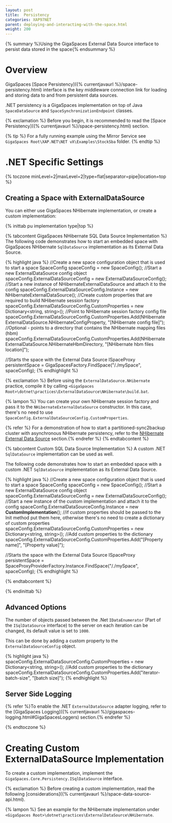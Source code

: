 ```yaml
---
layout: post
title:  Persistency
categories: XAP97NET
parent: deploying-and-interacting-with-the-space.html
weight: 200
---
```




{% summary  %}Using the GigaSpaces External Data Source interface to persist data stored in the space{% endsummary %}

# Overview

GigaSpaces [Space Persistency]({% currentjavaurl %}/space-persistency.html) interface is the key middleware connection link for loading and storing data to and from persistent data sources.

.NET persistency is a GigaSpaces implementation on top of Java `SpaceDataSource` and `SpaceSynchronizationEndpoint` classes.

{% exclamation %} Before you begin, it is recommended to read the [Space Persistency]({% currentjavaurl %}/space-persistency.html) section.

{% tip %}
For a fully running example using the Mirror Service see `GigaSpaces Root\XAP.NET\NET vX\Examples\StockSba` folder.
{% endtip %}

# .NET Specific Settings

{% toczone minLevel=2|maxLevel=2|type=flat|separator=pipe|location=top %}

## Creating a Space with ExternalDataSource

You can either use GigaSpaces NHibernate implementation, or create a custom implementation:

{% inittab pu implementation type|top %}

{% tabcontent GigaSpaces NHibernate SQL Data Source Implementation %}
The following code demonstrates how to start an embedded space with GigaSpaces NHibernate `SqlDataSource` implementation as its External Data Source.

{% highlight java %}
//Create a new space configuration object that is used to start a space
SpaceConfig spaceConfig = new SpaceConfig();
//Start a new ExternalDataSource config object
spaceConfig.ExternalDataSourceConfig = new ExternalDataSourceConfig();
//Start a new instance of NHibernateExternalDataSource and attach it to the config
spaceConfig.ExternalDataSourceConfig.Instance = new NHibernateExternalDataSource();
//Create custom properties that are required to build NHibernate session factory
spaceConfig.ExternalDataSourceConfig.CustomProperties = new Dictionary<string, string>();
//Point to NHibernate session factory config file
spaceConfig.ExternalDataSourceConfig.CustomProperties.Add(NHibernateExternalDataSource.NHibernateConfigProperty,
"[NHibernate config file]");
//Optional - points to a directory that contains the NHibernate mapping files (hbm)
spaceConfig.ExternalDataSourceConfig.CustomProperties.Add(NHibernateExternalDataSource.NHibernateHbmDirectory,
 "[NHibernate hbm files location]");

//Starts the space with the External Data Source
ISpaceProxy persistentSpace = GigaSpacesFactory.FindSpace("/./mySpace", spaceConfig);
{% endhighlight %}

{% exclamation %} Before using the `ExternalDataSource.NHibernate` practice, compile it by calling `<GigaSpaces Root>\dotnet\practices\ExternalDataSource\NHibernate\build.bat`.

{% lampon %} You can create your own NHibernate session factory and pass it to the `NHibernateExternalDataSource` constructor. In this case, there's no need to use `SpaceConfig.ExternalDataSourceConfig.CustomProperties`.

{% refer %} For a demonstration of how to start a partitioned-sync2backup cluster with asynchronous NHibernate persistency, refer to the [NHibernate External Data Source](./nhibernate-external-data-source.html) section.{% endrefer %}
{% endtabcontent %}

{% tabcontent Custom SQL Data Source Implementation %}
A custom .NET `SqlDataSource` implementation can be used as well.

The following code demonstrates how to start an embedded space with a custom .NET `SqlDataSource` implementation as its External Data Source.

{% highlight java %}
//Create a new space configuration object that is used to start a space
SpaceConfig spaceConfig = new SpaceConfig();
//Start a new ExternalDataSource config object
spaceConfig.ExternalDataSourceConfig = new ExternalDataSourceConfig();
//Start a new instance of the custom implementation and attach it to the config
spaceConfig.ExternalDataSourceConfig.Instance = new **CustomImplementation**();
//if custom properties should be passed to the Init method put them here, otherwise there's no need to create a dictionary of custom properties
spaceConfig.ExternalDataSourceConfig.CustomProperties = new Dictionary<string, string>();
//Add custom properties to the dictionary
spaceConfig.ExternalDataSourceConfig.CustomProperties.Add("[Property name]", "[Property value]");

//Starts the space with the External Data Source
ISpaceProxy persistentSpace = SpaceProxyProviderFactory.Instance.FindSpace("/./mySpace", spaceConfig);
{% endhighlight %}

{% endtabcontent %}

{% endinittab %}

## Advanced Options

The number of objects passed between the .Net `IDataEnumerator` (Part of the `ISqlDataSource` interface) to the server on each iteration can be changed, its default value is set to `1000`.

This can be done by adding a custom property to the `ExternalDataSourceConfig` object.

{% highlight java %}
spaceConfig.ExternalDataSourceConfig.CustomProperties = new Dictionary<string, string>();
//Add custom properties to the dictionary
spaceConfig.ExternalDataSourceConfig.CustomProperties.Add("iterator-batch-size", "[batch size]");
{% endhighlight %}

## Server Side Logging

{% refer %}To enable the .NET `ExternalDataSource` adapter logging, refer to the [GigaSpaces Logging]({% currentjavaurl %}/gigaspaces-logging.html#GigaSpacesLoggers) section.{% endrefer %}

{% endtoczone %}

# Creating Custom ExternalDataSource Implementation

To create a custom implementation, implement the `GigaSpaces.Core.Persistency.ISqlDataSource` interface.

{% exclamation %} Before creating a custom implementation, read the following [considerations]({% currentjavaurl %}/space-data-source-api.html).

{% lampon %} See an example for the NHibernate implementation under `<GigaSpaces Root>\dotnet\practices\ExternalDataSource\NHibernate`.

